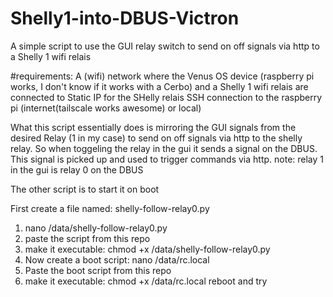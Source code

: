 # Shelly1-into-DBUS-Victron
A simple script to use the GUI relay switch to send on off signals via http to a Shelly 1 wifi relais

#requirements:
A (wifi) network where the Venus OS device (raspberry pi works, I don't know if it works with a Cerbo) and a Shelly 1 wifi relais are connected to
Static IP for the SHelly relais
SSH connection to the raspberry pi (internet(tailscale works awesome) or local)

What this script essentially does is mirroring the GUI signals from the desired Relay (1 in my case) to send on off signals via http to the shelly relay.
So when toggeling the relay in the gui it sends a signal on the DBUS. This signal is picked up and used to trigger commands via http.
note: relay 1 in the gui is relay 0 on the DBUS

The other script is to start it on boot

First create a file named: shelly-follow-relay0.py
1. nano /data/shelly-follow-relay0.py
2. paste the script from this repo
3. make it executable: chmod +x /data/shelly-follow-relay0.py
4. Now create a boot script: nano /data/rc.local
5. Paste the boot script from this repo
6. make it executable: chmod +x /data/rc.local
reboot and try

 


